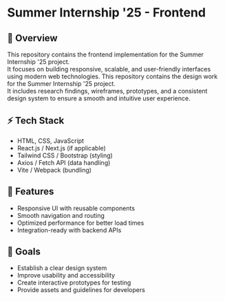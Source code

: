 # Summer Internship '25 - Frontend

## 📌 Overview
This repository contains the frontend implementation for the Summer Internship '25 project.  
It focuses on building responsive, scalable, and user-friendly interfaces using modern web technologies.
This repository contains the design work for the Summer Internship '25 project.  
It includes research findings, wireframes, prototypes, and a consistent design system to ensure a smooth and intuitive user experience.

## ⚡ Tech Stack
- HTML, CSS, JavaScript
- React.js / Next.js (if applicable)
- Tailwind CSS / Bootstrap (styling)
- Axios / Fetch API (data handling)
- Vite / Webpack (bundling)

## 🚀 Features
- Responsive UI with reusable components
- Smooth navigation and routing
- Optimized performance for better load times
- Integration-ready with backend APIs

## 🎯 Goals
- Establish a clear design system
- Improve usability and accessibility
- Create interactive prototypes for testing
- Provide assets and guidelines for developers




